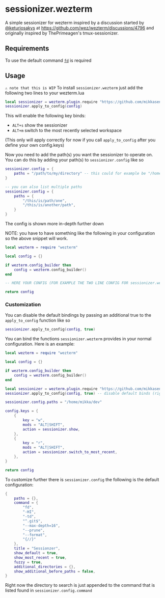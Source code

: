 # sessionizer.wezterm
A simple sessionizer for wezterm inspired by a discussion started by [@keturiosakys](https://github.com/keturiosakys) at https://github.com/wez/wezterm/discussions/4796 and originally inspired by ThePrimeagen's tmux-sessionizer.

## Requirements
To use the default command [`fd`](https://github.com/sharkdp/fd) is required

## Usage
`⚠️ note that this is WIP`
To install `sessionizer.wezterm` just add the following two lines to your wezterm.lua
```lua
local sessionizer = wezterm.plugin.require "https://github.com/mikkasendke/sessionizer.wezterm"
sessionizer.apply_to_config(config)
```

This will enable the following key binds:
 * `ALT+s` show the sessionizer
 * `ALT+m` switch to the most recently selected workspace


(This only will apply correctly for now if you call `apply_to_config` after you define your own config.keys)

Now you need to add the path(s) you want the sessionizer to operate on. You can do this
by adding your path(s) to `sessionizer.config` like so
```lua
sessionizer.config = {
    paths = "/path/to/my/directory" -- this could for example be "/home/<your_username>/dev"
}

-- you can also list multiple paths
sessionizer.config = {
    paths = {
        "/this/is/path/one",
        "/this/is/another/path",
    }
}
```
The config is shown more in-depth further down


NOTE: you have to have something like the following in your configuration so the above snippet will work.
```lua
local wezterm = require "wezterm"

local config = {}

if wezterm.config_builder then
    config = wezterm.config_builder()
end

-- HERE YOUR CONFIG (FOR EXAMPLE THE TWO LINE CONFIG FOR sessionizer.wezterm ABOVE)

return config
```

### Customization
You can disable the default bindings by passing an additional true to the `apply_to_config` function like so
```lua
sessionizer.apply_to_config(config, true)
```

You can bind the functions `sessionizer.wezterm` provides in your normal configuration. Here is an
example:

```lua
local wezterm = require "wezterm"

local config = {}

if wezterm.config_builder then
    config = wezterm.config_builder()
end

local sessionizer = wezterm.plugin.require "https://github.com/mikkasendke/sessionizer.wezterm"
sessionizer.apply_to_config(config, true) -- disable default binds (right now you can also just not call this)

sessionizer.config.paths = "/home/mikka/dev"

config.keys = {
    {
        key = "w",
        mods = "ALT|SHIFT",
        action = sessionizer.show,
    },
    {
        key = "r",
        mods = "ALT|SHIFT",
        action = sessionizer.switch_to_most_recent,
    },
}

return config
```

To customize further there is `sessionizer.config` the following is the default configuration:
```lua
{
    paths = {},
    command = {
        "fd",
        "-HI",
        "-td",
        "^.git$",
        "--max-depth=16",
        "--prune",
        "--format",
        "{//}"
    },
    title = "Sessionzer",
    show_default = true,
    show_most_recent = true,
    fuzzy = true,
    additional_directories = {},
    show_additional_before_paths = false,
}
```
Right now the directory to search is just appended to the command that is listed found in `sessionizer.config.command`
